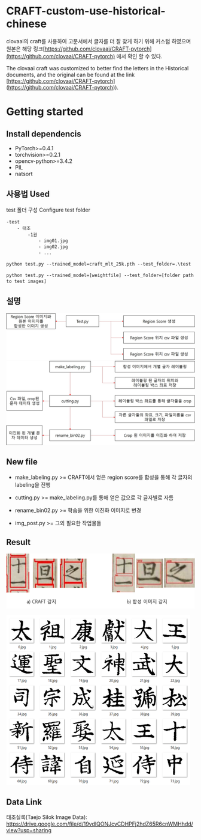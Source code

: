 # CRAFT-custom-use-historical-chinese

clovaai의 craft를 사용하여 고문서에서 글자를 더 잘 찾게 하기 위해 커스텀 하였으며 원본은 해당 링크[https://github.com/clovaai/CRAFT-pytorch](https://github.com/clovaai/CRAFT-pytorch) 에서 확인 할 수 있다.

The clovaai craft was customized to better find the letters in the Historical documents, and the original can be found at the link [https://github.com/clovaai/CRAFT-pytorch] (https://github.com/clovaai/CRAFT-pytorch)).

# Getting started

## Install dependencis
* PyTorch>=0.4.1
* torchvision>=0.2.1
* opencv-python>=3.4.2
* PIL
* natsort

## 사용법 Used

test 폴더 구성
Configure test folder

```
-test
    - 태조
        -1권
            - img01.jpg
            - img02.jpg
            - ...
```

```
python test.py --trained_model=craft_mlt_25k.pth --test_folder=.\test
```

```
python test.py --trained_model=[weightfile] --test_folder=[folder path to test images]
```
## 설명

![이미지6](/image/그림3.jpg)
![이미지7](/image/그림2.jpg)


## New file

* make_labeling.py >= CRAFT에서 얻은 region score를 합성을 통해 각 글자의 labeling을 진행

* cutting.py >= make_labeling.py를 통해 얻은 값으로 각 글자별로 자름

* rename_bin02.py >= 학습을 위한 이진화 이미지로 변경

* img_post.py >= 그외 필요한 작업물들


## Result

![이미지4](/image/noname05.png)

![이미지4](/image/9.png)

## Data Link
태조실록(Taejo Silok Image Data):
https://drive.google.com/file/d/19vdIQONJcvCDHPFj2hdZ65R6cnWMHhdd/view?usp=sharing


